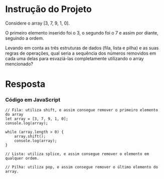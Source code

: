 # **Instrução do Projeto**
Considere o array [3, 7, 9, 1, 0].

O primeiro elemento inserido foi o 3, o segundo foi o 7 e assim por diante, seguindo a ordem.

Levando em conta as três estruturas de dados (fila, lista e pilha) e as suas regras de operações, qual seria a sequência dos números removidos em cada uma delas para esvaziá-las completamente utilizando o array mencionado?



# **Resposta**

### Código em JavaScript

```
// Fila: utiliza shift, e assim consegue remover o primeiro elemento do array
let array = [3, 7, 9, 1, 0];
console.log(array);

while (array.length > 0) {
    array.shift();
    console.log(array);
}

// Lista: utiliza splice, e assim consegue remover o elemento em qualquer ordem.

// Pilha: utiliza pop, e assim consegue remover o último elemento do array.

```
